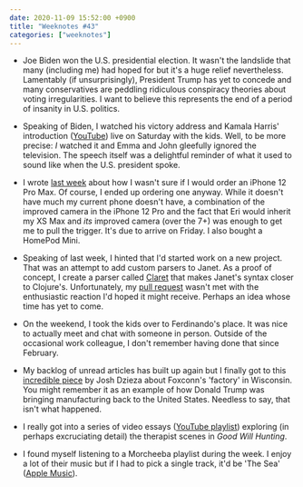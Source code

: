 ```yaml
---
date: 2020-11-09 15:52:00 +0900
title: "Weeknotes #43"
categories: ["weeknotes"]
---
```


- Joe Biden won the U.S. presidential election. It wasn't the landslide that many (including me) had hoped for but it's a huge relief nevertheless. Lamentably (if unsurprisingly), President Trump has yet to concede and many conservatives are peddling ridiculous conspiracy theories about voting irregularities. I want to believe this represents the end of a period of insanity in U.S. politics.

- Speaking of Biden, I watched his victory address and Kamala Harris' introduction ([YouTube](https://www.youtube.com/watch?v=vaThx7z6e0M)) live on Saturday with the kids. Well, to be more precise: _I_ watched it and Emma and John gleefully ignored the television. The speech itself was a delightful reminder of what it used to sound like when the U.S. president spoke.

- I wrote [last week](https://updates.inqk.net/post/1604327220.html) about how I wasn't sure if I would order an iPhone 12 Pro Max. Of course, I ended up ordering one anyway. While it doesn't have much my current phone doesn't have, a combination of the improved camera in the iPhone 12 Pro and the fact that Eri would inherit my XS Max and _its_ improved camera (over the 7+) was enough to get me to pull the trigger. It's due to arrive on Friday. I also bought a HomePod Mini.

- Speaking of last week, I hinted that I'd started work on a new project. That was an attempt to add custom parsers to Janet. As a proof of concept, I create a parser called [Claret](https://github.com/pyrmont/claret) that makes Janet's syntax closer to Clojure's. Unfortunately, my [pull request](https://github.com/janet-lang/janet/pull/495) wasn't met with the enthusiastic reaction I'd hoped it might receive. Perhaps an idea whose time has yet to come.

- On the weekend, I took the kids over to Ferdinando's place. It was nice to actually meet and chat with someone in person. Outside of the occasional work colleague, I don't remember having done that since February.

- My backlog of unread articles has built up again but I finally got to this [incredible piece](https://www.theverge.com/21507966/foxconn-empty-factories-wisconsin-jobs-loophole-trump) by Josh Dzieza about Foxconn's 'factory' in Wisconsin. You might remember it as an example of how Donald Trump was bringing manufacturing back to the United States. Needless to say, that isn't what happened.

- I really got into a series of video essays ([YouTube playlist](https://www.youtube.com/playlist?list=PLIrZsx9CxvcHW6mRk75PZveDizWWzafRq)) exploring (in perhaps excruciating detail) the therapist scenes in _Good Will Hunting_.

- I found myself listening to a Morcheeba playlist during the week. I enjoy a lot of their music but if I had to pick a single track, it'd be 'The Sea' ([Apple Music](https://music.apple.com/us/album/the-sea/358317593?i=358317744)).
